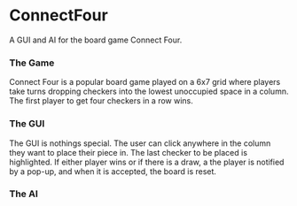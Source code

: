 # ConnectFour
A GUI and AI for the board game Connect Four.

### The Game
Connect Four is a popular board game played on a 6x7 grid where players take turns dropping checkers into the lowest unoccupied space in a column. The first player to get four checkers in a row wins.

### The GUI
The GUI is nothings special. The user can click anywhere in the column they want to place their piece in. The last checker to be placed is highlighted. If either player wins or if there is a draw, a the player is notified by a pop-up, and when it is accepted, the board is reset.

### The AI
